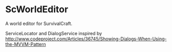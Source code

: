 # ScWorldEditor
A world editor for SurvivalCraft.

ServiceLocator and DialogService inspired by 
http://www.codeproject.com/Articles/36745/Showing-Dialogs-When-Using-the-MVVM-Pattern
